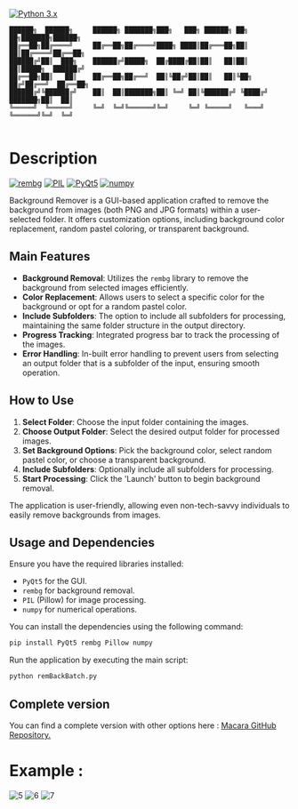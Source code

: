 [![Python 3.x](https://img.shields.io/badge/python-3.x-blue.svg)](https://www.python.org/) 
```
██████╗  ██████╗     ██████╗ ███████╗███╗   ███╗ ██████╗ ██╗   ██╗███████╗██████╗ 
██╔══██╗██╔════╝     ██╔══██╗██╔════╝████╗ ████║██╔═══██╗██║   ██║██╔════╝██╔══██╗
██████╔╝██║  ███╗    ██████╔╝█████╗  ██╔████╔██║██║   ██║██║   ██║█████╗  ██████╔╝
██╔══██╗██║   ██║    ██╔══██╗██╔══╝  ██║╚██╔╝██║██║   ██║╚██╗ ██╔╝██╔══╝  ██╔══██╗
██████╔╝╚██████╔╝    ██║  ██║███████╗██║ ╚═╝ ██║╚██████╔╝ ╚████╔╝ ███████╗██║  ██║
╚═════╝  ╚═════╝     ╚═╝  ╚═╝╚══════╝╚═╝     ╚═╝ ╚═════╝   ╚═══╝  ╚══════╝╚═╝  ╚═╝
                                                                                  
```

# Description

[![rembg](https://img.shields.io/badge/rembg-1.0.28-blue)](https://pypi.org/project/rembg/) [![PIL](https://img.shields.io/badge/PIL-8.3.2-blue)](https://pypi.org/project/Pillow/) [![PyQt5](https://img.shields.io/badge/PyQt5-5.15.4-blue)](https://pypi.org/project/PyQt5/) [![numpy](https://img.shields.io/badge/numpy-1.21.2-blue)](https://pypi.org/project/numpy/)

Background Remover is a GUI-based application crafted to remove the background from images (both PNG and JPG formats) within a user-selected folder. It offers customization options, including background color replacement, random pastel coloring, or transparent background.

## Main Features

- **Background Removal**: Utilizes the `rembg` library to remove the background from selected images efficiently.
- **Color Replacement**: Allows users to select a specific color for the background or opt for a random pastel color.
- **Include Subfolders**: The option to include all subfolders for processing, maintaining the same folder structure in the output directory.
- **Progress Tracking**: Integrated progress bar to track the processing of the images.
- **Error Handling**: In-built error handling to prevent users from selecting an output folder that is a subfolder of the input, ensuring smooth operation.

## How to Use

1. **Select Folder**: Choose the input folder containing the images.
2. **Choose Output Folder**: Select the desired output folder for processed images.
3. **Set Background Options**: Pick the background color, select random pastel color, or choose a transparent background.
4. **Include Subfolders**: Optionally include all subfolders for processing.
5. **Start Processing**: Click the 'Launch' button to begin background removal.

The application is user-friendly, allowing even non-tech-savvy individuals to easily remove backgrounds from images.

## Usage and Dependencies

Ensure you have the required libraries installed:

- `PyQt5` for the GUI.
- `rembg` for background removal.
- `PIL` (Pillow) for image processing.
- `numpy` for numerical operations.

You can install the dependencies using the following command:

```bash
pip install PyQt5 rembg Pillow numpy
```

Run the application by executing the main script:

```bash
python remBackBatch.py
```

## Complete version

You can find a complete version with other options here : [Macara GitHub Repository.](https://github.com/SECRET-GUEST/Macara)



# Example :

![5](https://user-images.githubusercontent.com/92639080/209292936-f272c072-9235-4a17-93dc-a3bb426d529a.jpg)
![6](https://user-images.githubusercontent.com/92639080/209292946-19d0faa9-382e-4ec4-86ff-e239b12ab574.jpg)
![7](https://user-images.githubusercontent.com/92639080/209292951-8c433d3c-b788-4ea8-b7a4-3480d4055b44.jpg)
